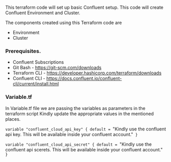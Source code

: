 This terraform code will set up basic Confluent setup. This code will create Confluent Environment and Cluster.

The components created using this Terraform code are

- Environment 
- Cluster

### Prerequisites.

- Confluent Subscriptions 
- Git Bash - https://git-scm.com/downloads
- Terraform CLI - https://developer.hashicorp.com/terraform/downloads
- Confluent CLI - https://docs.confluent.io/confluent-cli/current/install.html

### Variable.tf 

In Variable.tf file we are passing the variables as parameters in the terraform script
Kindly update the appropriate values in the mentioned places.

`variable "confluent_cloud_api_key" {
  default = `"Kindly use the confluent api key. This will be available inside your confluent account."`
}`

`variable "confluent_cloud_api_secret" {
 default = `"Kindly use the confluent api scerets. This will be available inside your confluent account."`
}`
